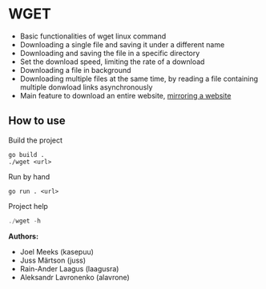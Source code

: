 # WGET

- Basic functionalities of wget linux command
- Downloading a single file and saving it under a different name
- Downloading and saving the file in a specific directory
- Set the download speed, limiting the rate of a download
- Downloading a file in background
- Downloading multiple files at the same time, by reading a file containing multiple donwload links asynchronously
- Main feature to download an entire website, [mirroring a website](https://en.wikipedia.org/wiki/Mirror_site)

## How to use
Build the project
```
go build .
./wget <url>
```

Run by hand
```
go run . <url>
```

Project help
```go run . -h 
./wget -h
```

**Authors:**
* Joel Meeks (kasepuu)
* Juss Märtson (juss)
* Rain-Ander Laagus (laagusra)
* Aleksandr Lavronenko (alavrone)

